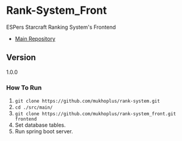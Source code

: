 # Rank-System_Front

ESPers Starcraft Ranking System's Frontend

- [Main Repository](https://github.com/mukhoplus/rank-system)

## Version

1.0.0

### How To Run

1. ``git clone https://github.com/mukhoplus/rank-system.git``
2. ``cd ./src/main/``
3. ``git clone https://github.com/mukhoplus/rank-system_front.git frontend``
4. Set database tables.
5. Run spring boot server.

